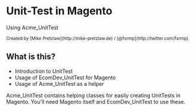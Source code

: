 # Unit-Test in Magento

Using Acme_UnitTest

<small>
    Created by [Mike Pretzlaw](http://mike-pretzlaw.de) / [@fxrmp](http://twitter.com/fxrmp)
</small>


## What is this?

- Introduction to UnitTest
- Usage of EcomDev_UnitTest for Magento
- Usage of Acme_UnitTest as a helper

<aside class="notes">
    Acme_UnitTest contains helping classes for easily creating UnitTests in Magento.
    You'll need Magento itself and EcomDev_UnitTest to use these.
</aside>
